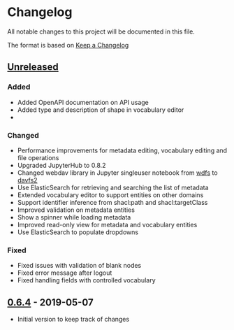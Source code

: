 # Changelog
All notable changes to this project will be documented in this file.

The format is based on [Keep a Changelog](https://keepachangelog.com/en/1.0.0/)

## [Unreleased]
### Added
- Added OpenAPI documentation on API usage
- Added type and description of shape in vocabulary editor
- 
### Changed
- Performance improvements for metadata editing, vocabulary editing and file operations
- Upgraded JupyterHub to 0.8.2
- Changed webdav library in Jupyter singleuser notebook from [wdfs](https://github.com/jmesmon/wdfs) to [davfs2](https://wiki.archlinux.org/index.php/Davfs2)
- Use ElasticSearch for retrieving and searching the list of metadata
- Extended vocabulary editor to support entities on other domains
- Support identifier inference from shacl:path and shacl:targetClass
- Improved validation on metadata entities
- Show a spinner while loading metadata
- Improved read-only view for metadata and vocabulary entities
- Use ElasticSearch to populate dropdowns

### Fixed
- Fixed issues with validation of blank nodes
- Fixed error message after logout
- Fixed handling fields with controlled vocabulary

## [0.6.4] - 2019-05-07
- Initial version to keep track of changes

[Unreleased]: https://github.com/fairspace/workspace/compare/v0.6.4...HEAD
[0.6.4]: https://github.com/fairspace/workspace/tree/v0.6.4

